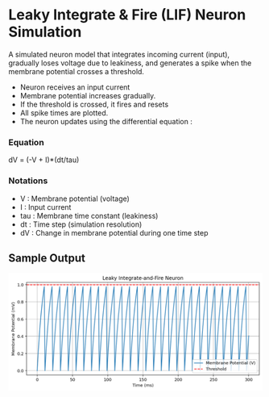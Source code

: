 # Leaky Integrate & Fire (LIF) Neuron Simulation

A simulated neuron model that integrates incoming current (input), gradually loses voltage due to leakiness, and generates a spike when the membrane potential crosses a threshold.

- Neuron receives an  input current
- Membrane potential increases gradually.
- If the threshold is crossed, it fires and resets
- All spike times are plotted.
- The neuron updates using the differential equation :

### Equation

dV = (-V + I)*(dt/tau)

### Notations

- V : Membrane potential (voltage)
- I : Input current
- tau : Membrane time constant (leakiness)
- dt : Time step (simulation resolution)
- dV : Change in membrane potential during one time step
  
## Sample Output
![LIF Neuron Simulation Plot](LIF_Neuron_Simulation_plot.png)

